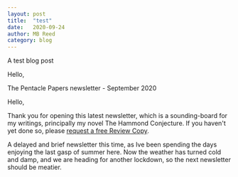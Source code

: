 ```yaml
---
layout: post
title:  "test"
date:   2020-09-24
author: MB Reed
category: blog
---
```


A test blog post

Hello,

The Pentacle Papers newsletter - September 2020

Hello,

Thank you for opening this latest newsletter, which is a sounding-board for my writings, principally my novel The Hammond Conjecture. If you haven't yet done so, please 
[request a free Review Copy](https://storyoriginapp.com/reviewcopies/954ef05e-6c4c-4c12-a423-03fd9161d0ef).

A delayed and brief newsletter this time, as Ive been spending the days enjoying the last gasp of summer here. Now the weather has turned cold and damp, and we are heading for another lockdown, so the next newsletter should be meatier.

